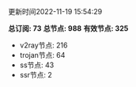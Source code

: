 更新时间2022-11-19 15:54:29

**总订阅: 73**
**总节点: 988**
**有效节点: 325**
- v2ray节点: 216
- trojan节点: 64
- ss节点: 43
- ssr节点: 2
